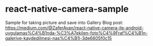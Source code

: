 # react-native-camera-sample
Sample for taking picture and save into Gallery
Blog post: https://medium.com/@ZaferAyan/react-native-camera-ile-android-uygulamas%C4%B1nda-%C3%A7ekilen-foto%C4%9Fraf%C4%B1n-galeriye-kaydedilmesi-nas%C4%B1l-3de6605f0c15
